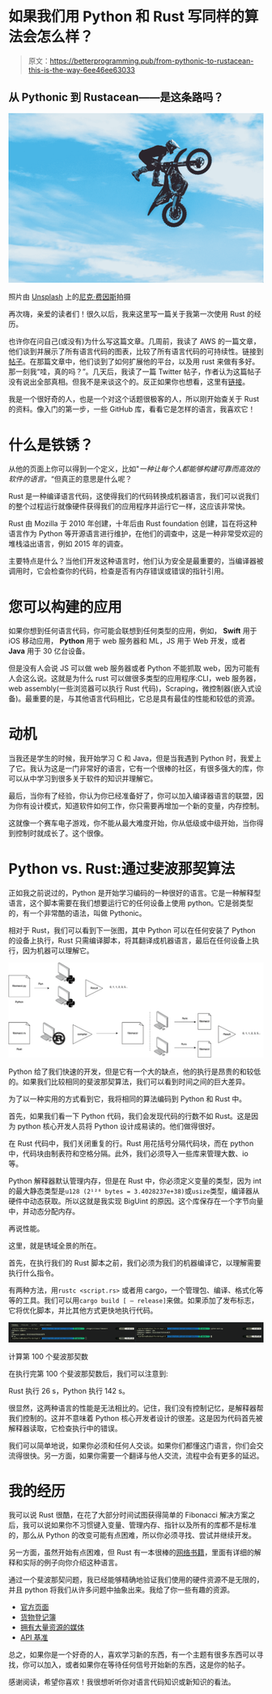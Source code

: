# 如果我们用 Python 和 Rust 写同样的算法会怎么样？

> 原文：<https://betterprogramming.pub/from-pythonic-to-rustacean-this-is-the-way-6ee46ee63033>

## 从 Pythonic 到 Rustacean——是这条路吗？

![](img/c85e2b8d68be373541f5ba4b4d2427de.png)

照片由 [Unsplash](https://unsplash.com?utm_source=medium&utm_medium=referral) 上的[尼克·费因斯](https://unsplash.com/@jannerboy62?utm_source=medium&utm_medium=referral)拍摄

再次嗨，亲爱的读者们！很久以后，我来这里写一篇关于我第一次使用 Rust 的经历。

也许你在问自己(或没有)为什么写这篇文章。几周前，我读了 AWS 的一篇文章，他们谈到并展示了所有语言代码的图表，比较了所有语言代码的可持续性。链接到[帖子](https://aws.amazon.com/es/blogs/opensource/sustainability-with-rust/)。在那篇文章中，他们谈到了如何扩展他的平台，以及用 rust 来做有多好。那一刻我“哇，真的吗？”。几天后，我读了一篇 Twitter 帖子，作者认为这篇帖子没有说出全部真相。但我不是来谈这个的。反正如果你也想看，这里有[链接](https://twitter.com/_rsc/status/1496352325157457922?s=12)。

我是一个很好奇的人，也是一个对这个话题很极客的人，所以刚开始查关于 Rust 的资料。像入门的第一步，一些 GitHub 库，看看它是怎样的语言，我喜欢它！

# **什么是铁锈？**

从他的页面上你可以得到一个定义，比如"*一种让每个人都能够构建可靠而高效的软件的语言。*“但真正的意思是什么呢？

Rust 是一种编译语言代码，这使得我们的代码转换成机器语言，我们可以说我们的整个过程运行就像硬件获得我们的应用程序并运行它一样，这应该非常快。

Rust 由 Mozilla 于 2010 年创建，十年后由 Rust foundation 创建，旨在将这种语言作为 Python 等开源语言进行维护，在他们的调查中，这是一种非常受欢迎的堆栈溢出语言，例如 2015 年的调查。

主要特点是什么？当他们开发这种语言时，他们认为安全是最重要的，当编译器被调用时，它会检查你的代码，检查是否有内存错误或错误的指针引用。

# **您可以构建的应用**

如果你想到任何语言代码，你可能会联想到任何类型的应用，例如， **Swift** 用于 iOS 移动应用， **Python** 用于 web 服务器和 ML，JS 用于 Web 开发，或者 **Java** 用于 30 亿台设备。

但是没有人会说 JS 可以做 web 服务器或者 Python 不能抓取 web，因为可能有人会这么说。这就是为什么 rust 可以做很多类型的应用程序:CLI，web 服务器，web assembly(一些浏览器可以执行 Rust 代码)，Scraping，微控制器(嵌入式设备)。最重要的是，与其他语言代码相比，它总是具有最佳的性能和较低的资源。

# **动机**

当我还是学生的时候，我开始学习 C 和 Java，但是当我遇到 Python 时，我爱上了它。我认为这是一门非常好的语言，它有一个很棒的社区，有很多强大的库，你可以从中学习到很多关于软件的知识并理解它。

最后，当你有了经验，你认为你已经准备好了，你可以加入编译器语言的联盟，因为你有设计模式，知道软件如何工作，你只需要再增加一个新的变量，内存控制。

这就像一个赛车电子游戏，你不能从最大难度开始，你从低级或中级开始，当你得到控制时就成长了。这个很像。

# **Python vs. Rust:通过斐波那契算法**

正如我之前说过的，Python 是开始学习编码的一种很好的语言。它是一种解释型语言，这个脚本需要在我们想要运行它的任何设备上使用 python。它是弱类型的，有一个非常酷的语法，叫做 Pythonic。

相对于 Rust，我们可以看到下一张图，其中 Python 可以在任何安装了 Python 的设备上执行，Rust 只需编译脚本，将其翻译成机器语言，最后在任何设备上执行，因为机器可以理解它。

![](img/24a0af719d11018384d4eddcaee080c9.png)

Python 给了我们快速的开发，但是它有一个大的缺点，他的执行是昂贵的和较低的。如果我们比较相同的斐波那契算法，我们可以看到时间之间的巨大差异。

为了以一种实用的方式看到它，我将相同的算法编码到 Python 和 Rust 中。

首先，如果我们看一下 Python 代码，我们会发现代码的行数不如 Rust。这是因为 python 核心开发人员将 Python 设计成易读的。他们做得很好。

在 Rust 代码中，我们关闭重复的行。Rust 用花括号分隔代码块，而在 python 中，代码块由制表符和空格分隔。此外，我们必须导入一些库来管理大数、io 等。

Python 解释器默认管理内存，但是在 Rust 中，你必须定义变量的类型，因为 int 的最大静态类型是`u128 (2¹²⁸ bytes = 3.4028237e+38)`或`usize`类型，编译器从硬件中动态获取。所以这就是我实现 BigUint 的原因。这个库保存在一个字节向量中，并动态分配内存。

再说性能。

这里，就是锈域全景的所在。

首先，在执行我们的 Rust 脚本之前，我们必须为我们的机器编译它，以理解需要执行什么指令。

有两种方法，用`rustc <script.rs>` 或者用 cargo，一个管理包、编译、格式化等等的工具。我们可以用`cargo build [ — release]`来做。如果添加了发布标志，它将优化脚本，并比其他方式更快地执行代码。

![](img/cf166113cd2b2e44411f64e9ee8f25a9.png)

计算第 100 个斐波那契数

在执行完第 100 个斐波那契数后，我们可以注意到:

Rust 执行 26 s，Python 执行 142 s。

很显然，这两种语言的性能是无法相比的。记住，我们没有控制记忆，是解释器帮我们控制的。这并不意味着 Python 核心开发者设计的很差。这是因为代码首先被解释器读取，它检查执行中的错误。

我们可以简单地说，如果你必须和任何人交谈。如果你们都懂这门语言，你们会交流得很快。另一方面，如果你需要一个翻译与他人交流，流程中会有更多的延迟。

# **我的经历**

我可以说 Rust 很酷，在花了大部分时间试图获得简单的 Fibonacci 解决方案之后，我可以说如果你不习惯键入变量、管理内存、指针以及所有的库都不是标准的，那么从 Python 的改变可能有点困难，所以你必须寻找、尝试并继续开发。

另一方面，虽然开始有点困难，但 Rust 有一本很棒的[网络书籍](https://doc.rust-lang.org/book/)，里面有详细的解释和实际的例子向你介绍这种语言。

通过一个斐波那契问题，我已经能够精确地验证我们使用的硬件资源不是无限的，并且 python 将我们从许多问题中抽象出来。我给了你一些有趣的资源。

*   [官方页面](https://www.rust-lang.org/)
*   [货物登记簿](https://doc.rust-lang.org/cargo/)
*   [拥有大量资源的媒体](https://towardsdatascience.com/you-want-to-learn-rust-but-you-dont-know-where-to-start-fc826402d5ba)
*   [API 基准](https://www.techempower.com/benchmarks/)

总之，如果你是一个好奇的人，喜欢学习新的东西，有一个主题有很多东西可以寻找，你可以加入，或者如果你在等待任何信号开始新的东西，这是你的帖子。

感谢阅读，希望你喜欢！我很想听听你对语言代码知识或新知识的看法。